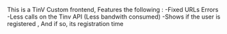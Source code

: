This is a TinV Custom frontend, Features the following :
-Fixed URLs Errors
-Less calls on the Tinv API (Less bandwith consumed)
-Shows if the user is registered , And if so, its registration time
